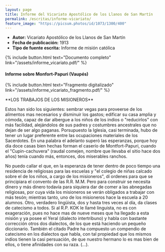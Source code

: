 ```yaml
---
layout: page
title: Informe del Vicariato Apostólico de los Llanos de San Martín
permalink: /escritas/informe-vicariato/
feature_image: "https://picsum.photos/id/1073/1300/400"
---
```


- **Autor:** Vicariato Apostólico de los Llanos de San Martín
- **Fecha de publicación:** 1913
- **Tipo de fuente escrita:** Informe de misión católica

{% include button.html text="Documento completo" link="/assets/informe_vicariato.pdf/" %}
<p></p>
 
#### Informe sobre Monfort-Papuri (Vaupés)
<p></p>  
{% include button.html text="Fragmento digitalizado" link="/assets/informe_vicariato_fragmento.pdf/" %}

<p></p>
**LOS TRABAJOS DE LOS MISIONEROS**

Estos han sido los siguientes: sembrar vegas para proveerse de los alimentos mas necesarios y disminuir los gastos; edificar su casa amplia y cómoda, capaz de dar albergue a los niños de los indios o "reducirlos" con más facilidad, alejándolos de sus padres y costumbres ancestrales que no dejan de ser algo paganas. Porsupuesto la Iglesia, casi terminada, hubo de tener un lugar preferente entre las ocupaciones materiales de los Sacerdotes. En una palabra el adelanto superó las esperanzas, porque hoy día doce casas bien hechas forman el caserío de Montfort-Papuri, cuando el "Cupin-cachuvera" (raudal comejen, nombre que llevaba el sitio hace dos años) tenía cuando más, entonces, dos miserables ranchos.

No puedo callar el que, en la esperanza de tener dentro de poco tiempo una residencia de religiosas para las escuelas y "el colegio de niñas calcado sobre el de los niños, a cargo de los misioneros", dí ordenes para que se principiara el convento de las R.R. M.M. Pero para construir se necesita dinero y más dinero todavía para siquiera dar de comer a las abnegadas religiosas, por cuya vida los misioneros se verán obligados a trabajar con más tesón; mientras tanto, uno de los misioneros hace la escuela a 20 alumnos. Otro, verdadero lingüista, dos y hasta tres veces al día, da clases de catecismo a todos. Si al R.P. KOK le llamé linguista, no es con exageración, pues no hace mas de nueve meses que ha llegado a esta misión y ya posee el Yeral (dialecto intertribuno) y habla con bastante corrección otros dos dialectos, de los que está haciendo un pequeño diccionario. También el citado Padre ha compuesto un compendio de catecismo en los dialectos que habla, con tal propiedad que los mismos indios tienen la casi persuación, de que nuestro hermano lo es mas bien de ellos, o tiene afinidades con su raza. (...).